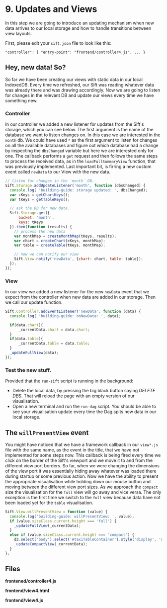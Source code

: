 # 9. Updates and Views

In this step we are going to introduce an updating mechanism when new data arrives to our local storage and how to handle transitions between view layouts. 

First, please edit your `sift.json` file to look like this:

`"controller": { "entry-point": "frontend/controller4.js", ... }`

## Hey, new data! So?

So far we have been creating our views with static data in our local IndexedDB. Every time we refreshed, our Sift was reading whatever data was already there and was drawing accordingly. Now we are going to listen for changes in the relevant DB and update our views every time we have something new.

### Controller

In our controller we added a new listener for updates from the Sift's storage, which you can see below. The first argument is the name of the database we want to listen changes on. In this case we are interested in the `month` db. We could have used `*` as the first argument to listen for changes on all the available databases and figure out which database had a change by inspecting the `dbsChanged` variable but here we are interested only for one. The callback performs a `get` request and then follows the same steps to process the received data, as in the `loadFullSummaryView` function, that was previously implemented. Last important bit, is firring a new custom event called `newData` to our View with the new data.

```javascript
// listen for changes in the `month` DB.
Sift.Storage.addUpdateListener('month', function (dbsChanged) {
  console.log( 'building-guide: storage updated: ', dbsChanged);
  var cKeys = getChartKeys();
  var tKeys = getTableKeys();

  // ask the DB for new data.
  Sift.Storage.get({
      bucket: 'month',
      keys: tKeys
  }).then(function (results) {
    // process the new data
    var monthMap = createMonthMap(tKeys, results);
    var chart = createChart(cKeys, monthMap);
    var table = createTable(tKeys, monthMap);

    // now we can notify our view
    Sift.View.notify('newData', {chart: chart, table: table});
  });
});
```

### View

In our view we added a new listener for the new `newData` event that we expect from the controller when new data are added in our storage. Then we call our update function.

```javascript
Sift.Controller.addEventListener('newData', function (data) {
  console.log( 'building-guide: onNewData: ', data);

  if(data.chart){
      _currentData.chart = data.chart;
  }
  if(data.table){
      _currentData.table = data.table;
  }
  _updateFullView(data);
});
```
### Test the new stuff.

Provided that the `run-sift` script is running in the background:

- Delete the local data, by pressing the big black button saying _DELETE DBS_. That will reload the page with an empty version of our visualisation.
- Open a new terminal and run the `run-dag` script. You should be able to see your visualisation update every time the Dag spits new data in our local storage.

## The `willPresentView` event

You might have noticed that we have a framework callback in our `view*.js` file with the same name, as the event in the title, that we have not implemented for some steps now. This callback is being fired every time we click on the border of the Sift's viewport and we move it to and from the different view port borders. So far, when we were changing the dimensions of the view port it was essentially hiding away whatever was loaded there during startup or some previous action. Now we have the ability to present the appropriate visualisation while holding down our mouse button and moving between the different view port sizes. As we approach the `compact` size the visualisation for the `full` view will go away and vice versa. The only exception is the first time we switch to the `full` view because data have not been loaded yet for the `table` visualisation.

```javascript
Sift.View.willPresentView = function (value) {
  console.log('building-guide: willPresentView: ', value);
  if (value.sizeClass.current.height === 'full') {
    _updateFullView(_currentData);
  }
  else if (value.sizeClass.current.height === 'compact') {
    d3.select('body').select('#taxiTableContainer').style('display', 'none');
    _updateCompactView(_currentData);
  }
};
```
## Files

**frontened/controller4.js**

**frontend/view4.html**

**frontend/view4.js**
